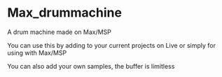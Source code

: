 # Max_drummachine
A drum machine made on Max/MSP

You can use this by adding to your current projects on Live or simply for using with Max/MSP

You can also add your own samples, the buffer is limitless